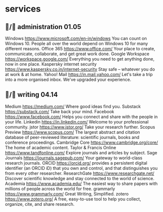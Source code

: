 # services<br>
## 🦍/🧅 administration 01.05
Windows https://www.microsoft.com/en-in/windows You can count on Windows 10. People all over the world depend on Windows 10 for many different reasons.
Office 365 https://www.office.com/ Your place to create, communicate, collaborate, and get great work done.
Google Workspace https://workspace.google.com/ Everything you need to get anything done, now in one place.
Kaspersky internet security https://www.kaspersky.co.in/internet-security Stay safe – whatever you do at work & at home.
Yahoo! Mail https://in.mail.yahoo.com/ Let's take a trip into a more organised inbox. We've upgraded your experience.
## 🐅/🥕 writing 04.14
Medium https://medium.com/ Where good ideas find you. 
Substack https://substack.com/ Take back your mind. 
Facebook https://www.facebook.com/ Helps you connect and share with the people in your life.
Linkedin https://in.linkedin.com/ Welcome to your professional community. 
jstor https://www.jstor.org/ Take your research further. 
Scopus Preview https://www.scopus.com/ The largest abstract and citation database of peer-reviewed literature: scientific journals, books and conference proceedings.
Cambridge Core https://www.cambridge.org/core/ The home of academic content. 
Taylor & Francis Online https://www.tandfonline.com/ Explore journals and articles by subject. 
Sage Journals https://journals.sagepub.com/ Your gateway to world-class research journals. 
ORCID https://orcid.org/ provides a persistent digital identifier (an ORCID iD) that you own and control, and that distinguishes you from every other researcher.
ResearchGate https://www.researchgate.net/ Discover scientific knowledge and stay connected to the world of science. 
Academia https://www.academia.edu/ The easiest way to share papers with millions of people across the world for free.
grammarly https://www.grammarly.com/ Great Writing, Simplified.
zotero https://www.zotero.org/ A free, easy-to-use tool to help you collect, organize, cite, and share research.
